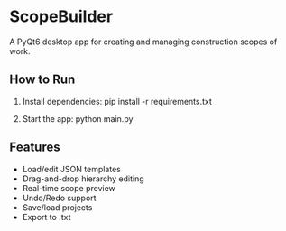 # ScopeBuilder

A PyQt6 desktop app for creating and managing construction scopes of work.

## How to Run

1. Install dependencies:
   pip install -r requirements.txt

2. Start the app:
   python main.py

## Features

- Load/edit JSON templates
- Drag-and-drop hierarchy editing
- Real-time scope preview
- Undo/Redo support
- Save/load projects
- Export to .txt
